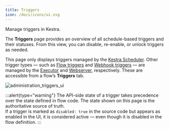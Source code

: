 ```yaml
---
title: Triggers
icon: /docs/icons/ui.svg
---
```


Manage triggers in Kestra.

The **Triggers** page provides an overview of all schedule-based triggers and their statuses. From this view, you can disable, re-enable, or unlock triggers as needed.

This page only displays triggers managed by the [Kestra Scheduler](../../07.architecture/06.scheduler.md). Other trigger types — such as [Flow triggers](../../04.workflow-components/07.triggers/02.flow-trigger.md) and [Webhook triggers](../../04.workflow-components/07.triggers/03.webhook-trigger.md) — are managed by the [Executor](../../07.architecture/04.executor.md) and [Webserver](../../07.architecture/08.webserver.md), respectively. These are accessible from a flow’s **Triggers** tab.

![administration_triggers_ui](/docs/user-interface-guide/administration_triggers_ui.png)

:::alert{type="warning"}
The API-side state of a trigger takes precedence over the state defined in flow code. The state shown on this page is the authoritative source of truth.  
If a trigger is marked as `disabled: true` in the source code but appears as enabled in the UI, it is considered active — even though it is disabled in the flow definition.
:::
